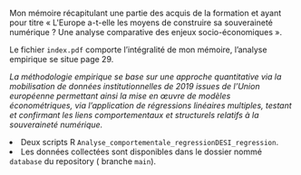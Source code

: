 Mon mémoire récapitulant une partie des acquis de la formation et ayant pour titre « L'Europe a-t-elle les moyens de construire sa souveraineté numérique ? Une analyse comparative des enjeux socio-économiques ».
<br>

Le fichier <code>index.pdf</code> comporte l’intégralité de mon mémoire, l’analyse empirique se situe page 29.
<br>

<em>La méthodologie empirique se base sur une approche quantitative via la mobilisation de données institutionnelles de 2019 issues de l’Union européenne permettant ainsi la mise en œuvre de modèles économétriques, via l’application de régressions linéaires multiples, testant et confirmant les liens comportementaux et structurels relatifs à la souveraineté numérique. </em>

<li> Deux scripts R <code>Analyse_comportementale_regression</code><code>DESI_regression</code>.</li>
<li> Les données collectées sont disponibles dans le dossier nommé <code>database</code> du repository ( branche <code>main</code>). </li>
